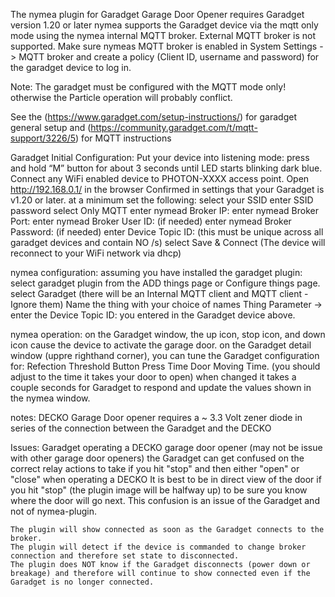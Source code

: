 The nymea plugin for Garadget Garage Door Opener requires Garadget version 1.20 or later 
nymea supports the Garadget device via the mqtt only mode using the nymea internal MQTT broker. External MQTT broker is not supported.
    Make sure nymeas MQTT broker is enabled in System Settings -> MQTT broker and create a policy (Client ID, username and password) for the garadget device to log in.
    
Note: The garadget must be configured with the MQTT mode only! otherwise the Particle operation will probably conflict.

See the (https://www.garadget.com/setup-instructions/) for garadget general setup and (https://community.garadget.com/t/mqtt-support/3226/5) for MQTT instructions

Garadget Initial Configuration:
    Put your device into listening mode: press and hold “M” button for about 3 seconds until LED starts blinking dark blue.
    Connect any WiFi enabled device to PHOTON-XXXX access point.
    Open http://192.168.0.1/ in the browser 
        Confirmed in settings that your Garadget is v1.20 or later.
    at a minimum set the following:
        select your SSID
        enter SSID password
        select Only MQTT
        enter nymead Broker IP: 
        enter nymead Broker Port:
        enter nymead Broker User ID: (if needed)
        enter nymead Broker Password: (if needed)
        enter Device Topic ID: (this must be unique across all garadget devices and contain NO /s)
    select Save & Connect (The device will reconnect to your WiFi network via dhcp)

nymea configuration:
    assuming you have installed the garadget plugin:
    select garadget plugin from the ADD things page or Configure things page. 
    select Garadget (there will be an Internal MQTT client and MQTT client - Ignore them)
    Name the thing with your choice of names
    Thing Parameter -> enter the Device Topic ID: you entered in the Garadget device above.

nymea operation:
    on the Garadget window, the up icon, stop icon, and down icon cause the device to activate the garage door.
    on the Garadget detail window (uppre righthand corner), you can tune the Garadget configuration for:
        Refection Threshold
        Button Press Time
        Door Moving Time. (you should adjust to the time it takes your door to open)
    when changed it takes a couple seconds for Garadget to respond and update the values shown in the nymea window.

notes:
    DECKO Garage Door opener requires a ~ 3.3 Volt zener diode in series of the connection between the Garadget and the DECKO

Issues: Garadget operating a DECKO garage door opener (may not be issue with other garage door openers)
    the Garadget can get confused on the correct relay actions to take if you hit "stop" and then either "open" or "close" when operating a DECKO 
    It is best to be in direct view of the door if you hit "stop" (the plugin image will be halfway up) to be sure you know where the door will go next.
    This confusion is an issue of the Garadget and not of nymea-plugin.

    The plugin will show connected as soon as the Garadget connects to the broker.
    The plugin will detect if the device is commanded to change broker connection and therefore set state to disconnected.
    The plugin does NOT know if the Garadget disconnects (power down or breakage) and therefore will continue to show connected even if the Garadget is no longer connected.
